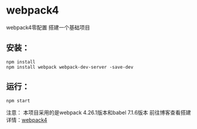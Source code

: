 # webpack4
webpack4零配置 搭建一个基础项目

## 安装：
```
npm install
npm install webpack webpack-dev-server -save-dev
```
## 运行：
```
npm start
```
注意： 本项目采用的是webpack 4.26.1版本和babel 7.1.6版本
前往博客查看搭建详情：[webpack4](https://jaychuan.github.io/2018/11/29/webpack-babel/#more)
